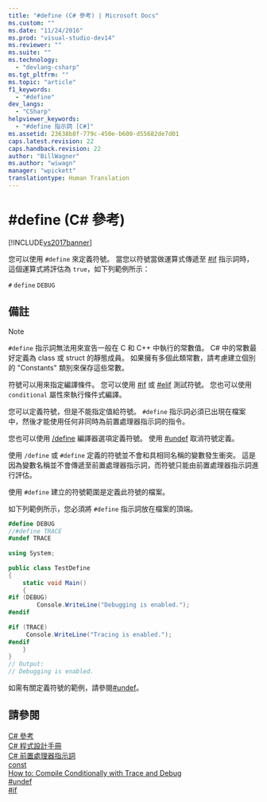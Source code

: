 ```yaml
---
title: "#define (C# 參考) | Microsoft Docs"
ms.custom: ""
ms.date: "11/24/2016"
ms.prod: "visual-studio-dev14"
ms.reviewer: ""
ms.suite: ""
ms.technology: 
  - "devlang-csharp"
ms.tgt_pltfrm: ""
ms.topic: "article"
f1_keywords: 
  - "#define"
dev_langs: 
  - "CSharp"
helpviewer_keywords: 
  - "#define 指示詞 [C#]"
ms.assetid: 23638b8f-779c-450e-b600-d55682de7d01
caps.latest.revision: 22
caps.handback.revision: 22
author: "BillWagner"
ms.author: "wiwagn"
manager: "wpickett"
translationtype: Human Translation
---
```

# #define (C# 參考)
[!INCLUDE[vs2017banner](../../../csharp/includes/vs2017banner.md)]

您可以使用 `#define` 來定義符號。  當您以符號當做運算式傳遞至 [\#if](../../../csharp/language-reference/preprocessor-directives/preprocessor-if.md) 指示詞時，這個運算式將評估為 `true`，如下列範例所示：  
  
 `#`  `define`   `DEBUG`  
  
## 備註  
  
> [!NOTE]
>  `#define` 指示詞無法用來宣告一般在 C 和 C\+\+ 中執行的常數值。  C\# 中的常數最好定義為 class 或 struct 的靜態成員。  如果擁有多個此類常數，請考慮建立個別的 "Constants" 類別來保存這些常數。  
  
 符號可以用來指定編譯條件。  您可以使用 [\#if](../../../csharp/language-reference/preprocessor-directives/preprocessor-if.md) 或 [\#elif](../../../csharp/language-reference/preprocessor-directives/preprocessor-elif.md) 測試符號。  您也可以使用 `conditional` 屬性來執行條件式編譯。  
  
 您可以定義符號，但是不能指定值給符號。  `#define` 指示詞必須已出現在檔案中，然後才能使用任何非同時為前置處理器指示詞的指令。  
  
 您也可以使用 [\/define](../../../csharp/language-reference/compiler-options/define-compiler-option.md) 編譯器選項定義符號。  使用 [\#undef](../../../csharp/language-reference/preprocessor-directives/preprocessor-undef.md) 取消符號定義。  
  
 使用 `/define` 或 `#define` 定義的符號並不會和具相同名稱的變數發生衝突。  這是因為變數名稱並不會傳遞至前置處理器指示詞，而符號只能由前置處理器指示詞進行評估。  
  
 使用 `#define` 建立的符號範圍是定義此符號的檔案。  
  
 如下列範例所示，您必須將 `#define` 指示詞放在檔案的頂端。  
  
```c#  
#define DEBUG  
//#define TRACE  
#undef TRACE  
  
using System;  
  
public class TestDefine  
{  
    static void Main()  
    {  
#if (DEBUG)  
        Console.WriteLine("Debugging is enabled.");  
#endif  
  
#if (TRACE)  
     Console.WriteLine("Tracing is enabled.");  
#endif  
    }  
}  
// Output:  
// Debugging is enabled.  
```  
  
 如需有關定義符號的範例，請參閱[\#undef](../../../csharp/language-reference/preprocessor-directives/preprocessor-undef.md)。  
  
## 請參閱  
 [C\# 參考](../../../csharp/language-reference/index.md)   
 [C\# 程式設計手冊](../../../csharp/programming-guide/index.md)   
 [C\# 前置處理器指示詞](../../../csharp/language-reference/preprocessor-directives/index.md)   
 [const](../../../csharp/language-reference/keywords/const.md)   
 [How to: Compile Conditionally with Trace and Debug](../Topic/How%20to:%20Compile%20Conditionally%20with%20Trace%20and%20Debug.md)   
 [\#undef](../../../csharp/language-reference/preprocessor-directives/preprocessor-undef.md)   
 [\#if](../../../csharp/language-reference/preprocessor-directives/preprocessor-if.md)
